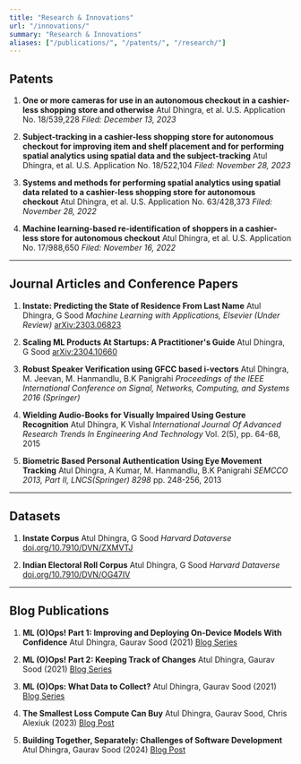 ```yaml
---
title: "Research & Innovations"
url: "/innovations/"
summary: "Research & Innovations"
aliases: ["/publications/", "/patents/", "/research/"]
---
```


## Patents

1. **One or more cameras for use in an autonomous checkout in a cashier-less shopping store and otherwise**
   Atul Dhingra, et al.
   U.S. Application No. 18/539,228
   *Filed: December 13, 2023*

2. **Subject-tracking in a cashier-less shopping store for autonomous checkout for improving item and shelf placement and for performing spatial analytics using spatial data and the subject-tracking**
   Atul Dhingra, et al.
   U.S. Application No. 18/522,104
   *Filed: November 28, 2023*

3. **Systems and methods for performing spatial analytics using spatial data related to a cashier-less shopping store for autonomous checkout**
   Atul Dhingra, et al.
   U.S. Application No. 63/428,373
   *Filed: November 28, 2022*

4. **Machine learning-based re-identification of shoppers in a cashier-less store for autonomous checkout**
   Atul Dhingra, et al.
   U.S. Application No. 17/988,650
   *Filed: November 16, 2022*

---
## Journal Articles and Conference Papers

1. **Instate: Predicting the State of Residence From Last Name**
   Atul Dhingra, G Sood
   *Machine Learning with Applications, Elsevier (Under Review)*
   [arXiv:2303.06823](https://arxiv.org/abs/2303.06823)

2. **Scaling ML Products At Startups: A Practitioner's Guide**
   Atul Dhingra, G Sood
   [arXiv:2304.10660](https://arxiv.org/abs/2304.10660)

3. **Robust Speaker Verification using GFCC based i-vectors**
   Atul Dhingra, M. Jeevan, M. Hanmandlu, B.K Panigrahi
   *Proceedings of the IEEE International Conference on Signal, Networks, Computing, and Systems 2016 (Springer)*

4. **Wielding Audio-Books for Visually Impaired Using Gesture Recognition**
   Atul Dhingra, K Vishal
   *International Journal Of Advanced Research Trends In Engineering And Technology*
   Vol. 2(5), pp. 64-68, 2015

5. **Biometric Based Personal Authentication Using Eye Movement Tracking**
   Atul Dhingra, A Kumar, M. Hanmandlu, B.K Panigrahi
   *SEMCCO 2013, Part II, LNCS(Springer) 8298*
   pp. 248-256, 2013

---
## Datasets

1. **Instate Corpus**
   Atul Dhingra, G Sood
   *Harvard Dataverse*
   [doi.org/10.7910/DVN/ZXMVTJ](https://doi.org/10.7910/DVN/ZXMVTJ)

2. **Indian Electoral Roll Corpus**
   Atul Dhingra, G Sood
   *Harvard Dataverse*
   [doi.org/10.7910/DVN/OG47IV](https://doi.org/10.7910/DVN/OG47IV)

---
## Blog Publications

1. **ML (O)Ops! Part 1: Improving and Deploying On-Device Models With Confidence**
   Atul Dhingra, Gaurav Sood (2021)
   [Blog Series](/blog/ml-oops-part1/)

2. **ML (O)Ops! Part 2: Keeping Track of Changes**
   Atul Dhingra, Gaurav Sood (2021)
   [Blog Series](/blog/ml-oops-part2/)

3. **ML (O)Ops: What Data to Collect?**
   Atul Dhingra, Gaurav Sood (2021)
   [Blog Series](/blog/ml-oops-part3/)

4. **The Smallest Loss Compute Can Buy**
   Atul Dhingra, Gaurav Sood, Chris Alexiuk (2023)
   [Blog Post](/blog/smallest-loss-compute-can-buy/)

5. **Building Together, Separately: Challenges of Software Development**
   Atul Dhingra, Gaurav Sood (2024)
   [Blog Post](/blog/microservices/)

